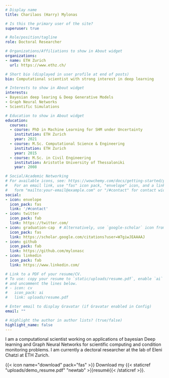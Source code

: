 ```yaml
---
# Display name
title: Charilaos (Harry) Mylonas

# Is this the primary user of the site?
superuser: true

# Role/position/tagline
role: Doctoral Researcher

# Organizations/Affiliations to show in About widget
organizations:
- name: ETH Zurich
  url: https://www.ethz.ch/

# Short bio (displayed in user profile at end of posts)
bio: Computational scientist with strong interest in deep learning

# Interests to show in About widget
interests:
- Bayesian deep learing & Deep Generative Models
- Graph Neural Networks
- Scientific Simulations

# Education to show in About widget
education:
  courses:
  - course: PhD in Machine Learning for SHM under Uncertainty
    institution: ETH Zurich
    year: 2021
  - course: M.Sc. Computational Science & Engineering
    institution: ETH Zurich
    year: 2015
  - course: M.Sc. in Civil Engineering
    institution: Aristotle University of Thessaloniki
    year: 2008

# Social/Academic Networking
# For available icons, see: https://wowchemy.com/docs/getting-started/page-builder/#icons
#   For an email link, use "fas" icon pack, "envelope" icon, and a link in the
#   form "mailto:your-email@example.com" or "/#contact" for contact widget.
social:
- icon: envelope
  icon_pack: fas
  link: '/#contact'
- icon: twitter
  icon_pack: fab
  link: https://twitter.com/
- icon: graduation-cap  # Alternatively, use `google-scholar` icon from `ai` icon pack
  icon_pack: fas
  link: https://scholar.google.com/citations?user=W7giwJEAAAAJ
- icon: github
  icon_pack: fab
  link: https://github.com/mylonasc
- icon: linkedin
  icon_pack: fab
  link: https://www.linkedin.com/

# Link to a PDF of your resume/CV.
# To use: copy your resume to `static/uploads/resume.pdf`, enable `ai` icons in `params.toml`, 
# and uncomment the lines below.
# - icon: cv
#   icon_pack: ai
#   link: uploads/resume.pdf

# Enter email to display Gravatar (if Gravatar enabled in Config)
email: ""

# Highlight the author in author lists? (true/false)
highlight_name: false
---
```


I am a computational scientist working on applications of bayesian Deep learning and Graph Neural Networks for scientific computing and condition monitoring problems. I am currently a dectoral researcher at the lab of Eleni Chatzi at ETH Zurich.


{{< icon name="download" pack="fas" >}} Download my {{< staticref "uploads/demo_resume.pdf" "newtab" >}}resumé{{< /staticref >}}.
